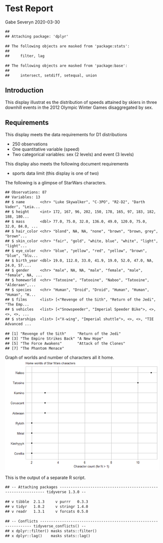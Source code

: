 Test Report
================
Gabe Severyn
2020-03-30

    ## 
    ## Attaching package: 'dplyr'

    ## The following objects are masked from 'package:stats':
    ## 
    ##     filter, lag

    ## The following objects are masked from 'package:base':
    ## 
    ##     intersect, setdiff, setequal, union

## Introduction

This display illustrat es the distribution of speeds attained by skiers
in three downhill events in the 2012 Olympic Winter Games disaggregated
by sex.

## Requirements

This display meets the data requirements for D1 distributions

  - 250 observations
  - One quantitative variable (speed)
  - Two categorical variables: sex (2 levels) and event (3 levels)

This display also meets the following document requirements

  - sports data limit (this display is one of two)

The following is a glimpse of StarWars characters.

    ## Observations: 87
    ## Variables: 13
    ## $ name       <chr> "Luke Skywalker", "C-3PO", "R2-D2", "Darth Vader", "Leia...
    ## $ height     <int> 172, 167, 96, 202, 150, 178, 165, 97, 183, 182, 188, 180...
    ## $ mass       <dbl> 77.0, 75.0, 32.0, 136.0, 49.0, 120.0, 75.0, 32.0, 84.0, ...
    ## $ hair_color <chr> "blond", NA, NA, "none", "brown", "brown, grey", "brown"...
    ## $ skin_color <chr> "fair", "gold", "white, blue", "white", "light", "light"...
    ## $ eye_color  <chr> "blue", "yellow", "red", "yellow", "brown", "blue", "blu...
    ## $ birth_year <dbl> 19.0, 112.0, 33.0, 41.9, 19.0, 52.0, 47.0, NA, 24.0, 57....
    ## $ gender     <chr> "male", NA, NA, "male", "female", "male", "female", NA, ...
    ## $ homeworld  <chr> "Tatooine", "Tatooine", "Naboo", "Tatooine", "Alderaan",...
    ## $ species    <chr> "Human", "Droid", "Droid", "Human", "Human", "Human", "H...
    ## $ films      <list> [<"Revenge of the Sith", "Return of the Jedi", "The Emp...
    ## $ vehicles   <list> [<"Snowspeeder", "Imperial Speeder Bike">, <>, <>, <>, ...
    ## $ starships  <list> [<"X-wing", "Imperial shuttle">, <>, <>, "TIE Advanced ...

    ## [1] "Revenge of the Sith"     "Return of the Jedi"     
    ## [3] "The Empire Strikes Back" "A New Hope"             
    ## [5] "The Force Awakens"       "Attack of the Clones"   
    ## [7] "The Phantom Menace"

Graph of worlds and number of characters all it home.
![](0301-markdown-basics_files/figure-gfm/unnamed-chunk-3-1.png)<!-- -->

This is the output of a separate R script.

    ## -- Attaching packages --------------------------------------------------------------- tidyverse 1.3.0 --

    ## v tibble  2.1.3     v purrr   0.3.3
    ## v tidyr   1.0.2     v stringr 1.4.0
    ## v readr   1.3.1     v forcats 0.5.0

    ## -- Conflicts ------------------------------------------------------------------ tidyverse_conflicts() --
    ## x dplyr::filter() masks stats::filter()
    ## x dplyr::lag()    masks stats::lag()
